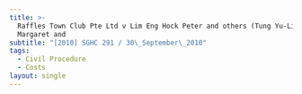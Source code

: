 ```yaml
---
title: >-
  Raffles Town Club Pte Ltd v Lim Eng Hock Peter and others (Tung Yu-Lien
  Margaret and
subtitle: "[2010] SGHC 291 / 30\_September\_2010"
tags:
  - Civil Procedure
  - Costs
layout: single
---
```


